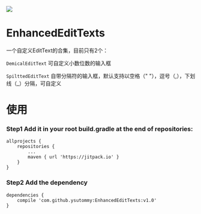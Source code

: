 [![](https://jitpack.io/v/ysutommy/EnhancedEditTexts.svg)](https://jitpack.io/#ysutommy/EnhancedEditTexts)

# EnhancedEditTexts
一个自定义EditText的合集，目前只有2个：

`DemicalEditText` 可自定义小数位数的输入框 

`SpilttedEditText` 自带分隔符的输入框，默认支持以空格（" "），逗号（,），下划线（_）分隔，可自定义

# 使用
### Step1 Add it in your root build.gradle at the end of repositories:
	allprojects {
		repositories {
			...
			maven { url 'https://jitpack.io' }
		}
	}
### Step2 Add the dependency
	dependencies {
		compile 'com.github.ysutommy:EnhancedEditTexts:v1.0'
	}
